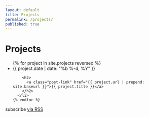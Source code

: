 ```yaml
---
layout: default
title: Projects
permalink: /projects/
published: true
---
```


<div class="home">

  <h1 class="page-heading">Projects</h1>

  <ul class="post-list">
    {% for project in site.projects reversed %}
      <li>
        <span class="post-meta">{{ project.date | date: "%b %-d, %Y" }}</span>

        <h2>
          <a class="post-link" href="{{ project.url | prepend: site.baseurl }}">{{ project.title }}</a>
        </h2>
      </li>
    {% endfor %}
  </ul>

  <p class="rss-subscribe">subscribe <a href="{{ "/feed.xml" | prepend: site.baseurl }}">via RSS</a></p>

</div>
